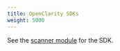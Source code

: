 ```yaml
---
title: OpenClarity SDKs
weight: 5000
---
```


See the [scanner module](https://pkg.go.dev/github.com/openclarity/vmclarity/scanner) for the SDK.